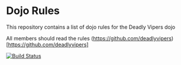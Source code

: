 Dojo Rules
==========

This repository contains a list of dojo rules for the Deadly Vipers dojo

All members should read the rules
(https://github.com/deadlyvipers)[https://github.com/deadlyvipers]

[![Build Status](https://secure.travis-ci.org/rails/arel.svg?branch=master)](http://travis-ci.org/rails/arel)